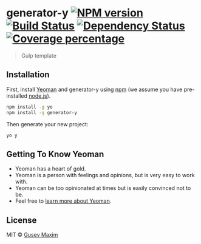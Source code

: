 # generator-y [![NPM version][npm-image]][npm-url] [![Build Status][travis-image]][travis-url] [![Dependency Status][daviddm-image]][daviddm-url] [![Coverage percentage][coveralls-image]][coveralls-url]
> Gulp template

## Installation

First, install [Yeoman](http://yeoman.io) and generator-y using [npm](https://www.npmjs.com/) (we assume you have pre-installed [node.js](https://nodejs.org/)).

```bash
npm install -g yo
npm install -g generator-y
```

Then generate your new project:

```bash
yo y
```

## Getting To Know Yeoman

 * Yeoman has a heart of gold.
 * Yeoman is a person with feelings and opinions, but is very easy to work with.
 * Yeoman can be too opinionated at times but is easily convinced not to be.
 * Feel free to [learn more about Yeoman](http://yeoman.io/).

## License

MIT © [Gusev Maxim](Index)


[npm-image]: https://badge.fury.io/js/generator-y.svg
[npm-url]: https://npmjs.org/package/generator-y
[travis-image]: https://travis-ci.org/Stenford/generator-y.svg?branch=master
[travis-url]: https://travis-ci.org/Stenford/generator-y
[daviddm-image]: https://david-dm.org/Stenford/generator-y.svg?theme=shields.io
[daviddm-url]: https://david-dm.org/Stenford/generator-y
[coveralls-image]: https://coveralls.io/repos/Stenford/generator-y/badge.svg
[coveralls-url]: https://coveralls.io/r/Stenford/generator-y
